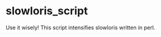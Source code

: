 # slowloris_script

Use it wisely! 
This script intensifies slowloris written in perl.

``` Disclaimer: Don't be a dick
